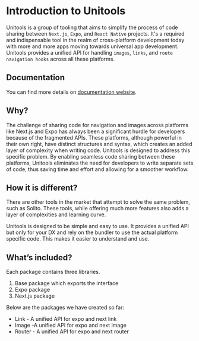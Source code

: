 # Introduction to Unitools

Unitools is a group of tooling that aims to simplify the process of code sharing between `Next.js`, `Expo`, and `React Native` projects. It's a required and indispensable tool in the realm of cross-platform development today with more and more apps moving towards universal app development. Unitools provides a unified API for handling `images`, `links`, and `route navigation hooks` across all these platforms.

## Documentation

You can find more details on [documentation website](https://unitools.geekyants.com/introduction/introduction/).


## Why?

The challenge of sharing code for navigation and images across platforms like Next.js and Expo has always been a significant hurdle for developers because of the fragmented APIs. These platforms, although powerful in their own right, have distinct structures and syntax, which creates an added layer of complexity when writing code. Unitools is designed to address this specific problem. By enabling seamless code sharing between these platforms, Unitools eliminates the need for developers to write separate sets of code, thus saving time and effort and allowing for a smoother workflow.

## How it is different?

There are other tools in the market that attempt to solve the same problem, such as Solito. These tools, while offering much more features also adds a layer of complexities and learning curve.

Unitools is designed to be simple and easy to use. It provides a unified API but only for your DX and rely on the bundler to use the actual platform specific code. This makes it easier to understand and use.

## What’s included?

Each package contains three libraries.

1. Base package which exports the interface
2. Expo package
3. Next.js package

Below are the packages we have created so far:

- Link - A unified API for expo and next link
- Image -A unified API for expo and next image
- Router - A unified API for expo and next router
